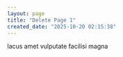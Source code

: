 ```yaml
---
layout: page
title: "Delete Page 1"
created_date: "2025-10-20 02:15:38"
---
```


lacus amet vulputate facilisi magna 
